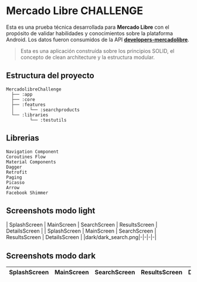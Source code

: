 # Mercado Libre CHALLENGE
Esta es una prueba técnica desarrollada para **Mercado Libre** con el propósito de validar habilidades y conocimientos sobre la plataforma Android. Los datos fueron consumidos de la API **[developers-mercadolibre](https://developers.mercadolibre.com.ar/es_ar/items-y-busquedas)**.

> Esta es una aplicación construída sobre los principios SOLID, el concepto de clean architecture y la estructura modular.

## Estructura del proyecto
```text
MercadolibreChallenge
  ├── :app
  ├── :core
  ├── :features
  │      └── :searchproducts
  └── :libraries
         └── :testutils
```

## Librerias
```
Navigation Component
Coroutines Flow
Material Components
Dagger
Retrofit
Paging
Picasso
Arrow
Facebook Shimmer
```

## Screenshots modo light
| SplashScreen | MainScreen | SearchScreen | ResultsScreen | DetailsScreen |
| SplashScreen | MainScreen | SearchScreen | ResultsScreen | DetailsScreen |
|dark/dark_search.png|-|-|-|-|

## Screenshots modo dark
| SplashScreen | MainScreen | SearchScreen | ResultsScreen | DetailsScreen |
|-|-|-|-|-|
